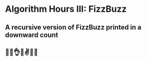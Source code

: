 # Algorithm Hours III: FizzBuzz
## A recursive version of FizzBuzz printed in a downward count
## 🙈🐶👌😎✌️🤷‍♂️
